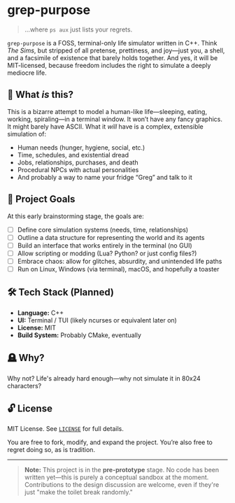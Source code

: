 # grep-purpose

> ...where `ps aux` just lists your regrets.

`grep-purpose` is a FOSS, terminal-only life simulator written in C++. Think *The Sims*, but stripped of all pretense, prettiness, and joy—just you, a shell, and a facsimile of existence that barely holds together. And yes, it will be MIT-licensed, because freedom includes the right to simulate a deeply mediocre life.

## 🧠 What *is* this?

This is a bizarre attempt to model a human-like life—sleeping, eating, working, spiraling—in a terminal window. It won’t have any fancy graphics. It might barely have ASCII. What it *will* have is a complex, extensible simulation of:

- Human needs (hunger, hygiene, social, etc.)
- Time, schedules, and existential dread
- Jobs, relationships, purchases, and death
- Procedural NPCs with actual personalities
- And probably a way to name your fridge “Greg” and talk to it

## 🎯 Project Goals

At this early brainstorming stage, the goals are:

- [ ] Define core simulation systems (needs, time, relationships)
- [ ] Outline a data structure for representing the world and its agents
- [ ] Build an interface that works entirely in the terminal (no GUI)
- [ ] Allow scripting or modding (Lua? Python? or just config files?)
- [ ] Embrace chaos: allow for glitches, absurdity, and unintended life paths
- [ ] Run on Linux, Windows (via terminal), macOS, and hopefully a toaster

## 🛠️ Tech Stack (Planned)

- **Language:** C++
- **UI:** Terminal / TUI (likely ncurses or equivalent later on)
- **License:** MIT
- **Build System:** Probably CMake, eventually

## 🪦 Why?

Why not? Life's already hard enough—why not simulate it in 80x24 characters?

## 🔓 License

MIT License. See [`LICENSE`](LICENSE) for full details.

You are free to fork, modify, and expand the project. You’re also free to regret doing so, as is tradition.

---

> **Note:** This project is in the **pre-prototype** stage. No code has been written yet—this is purely a conceptual sandbox at the moment. Contributions to the design discussion are welcome, even if they're just "make the toilet break randomly."

